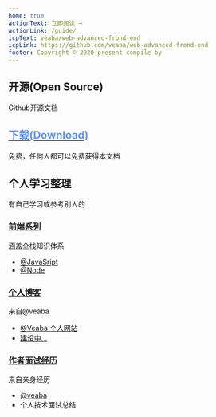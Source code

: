 ```yaml
---
home: true
actionText: 立即阅读 →
actionLink: /guide/
icpText: veaba/web-advanced-frond-end
icpLink: https://github.com/veaba/web-advanced-frond-end
footer: Copyright © 2020-present compile by 
---
```


<div style="text-align: center">
</div>

<div class="features">
  <div class="feature">
    <h2>开源(Open Source)</h2>
    <p>Github开源文档</p>
  </div>
  <div class="feature">
    <a href="javascript:alert('稍后')"><h2 style="color: cornflowerblue">下载(Download)</h2></a>
    <p>免费，任何人都可以免费获得本文档</p>
  </div>
  <div class="feature">
    <h2>个人学习整理</h2>
    <p>有自己学习或参考别人的</p>
  </div>
</div>

<div style="text-align: center">
</div>

<div class="features">
  <div class="feature">
    <a href="/javascript/"> <h3>前端系列</h3></a>
    <p>涵盖全栈知识体系</p>
    <ul>
       <li>
            <a  target="_blank" href="/javascript">@JavaSript</a>
       </li>
        <li>
            <a  target="_blank" href="/node">@Node</a>
        </li>
    </ul>
  </div>
  <div class="feature">
   <a href="/zh/traditional-chinese-medicine-TCM-treatment-7th-version.html"> <h3>个人博客</h3></a>
    <p>来自@veaba</p>
    <ul>
         <li>
            <a target="_blank" href="https://godpu.com">@Veaba 个人网站</a>
         </li>
         <li>
            <a target="_blank"  href="">建设中...</a>
         </li>
    </ul>
  </div>
  <div class="feature">
    <a href="/interview/"><h3>作者面试经历</h3></a>
    <p>来自亲身经历</p>
     <ul>
         <li><a href="https://github.com/veaba/">@veaba</a></li>
         <li><a>个人技术面试总结</a></li>
     </ul>
  </div>
</div>
